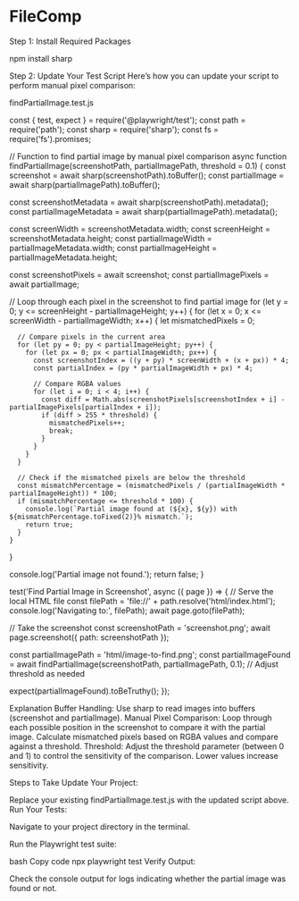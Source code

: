 # FileComp

Step 1: Install Required Packages

npm install sharp

Step 2: Update Your Test Script
Here’s how you can update your script to perform manual pixel comparison:

findPartialImage.test.js

const { test, expect } = require('@playwright/test');
const path = require('path');
const sharp = require('sharp');
const fs = require('fs').promises;

// Function to find partial image by manual pixel comparison
async function findPartialImage(screenshotPath, partialImagePath, threshold = 0.1) {
  const screenshot = await sharp(screenshotPath).toBuffer();
  const partialImage = await sharp(partialImagePath).toBuffer();

  const screenshotMetadata = await sharp(screenshotPath).metadata();
  const partialImageMetadata = await sharp(partialImagePath).metadata();

  const screenWidth = screenshotMetadata.width;
  const screenHeight = screenshotMetadata.height;
  const partialImageWidth = partialImageMetadata.width;
  const partialImageHeight = partialImageMetadata.height;

  const screenshotPixels = await screenshot;
  const partialImagePixels = await partialImage;

  // Loop through each pixel in the screenshot to find partial image
  for (let y = 0; y <= screenHeight - partialImageHeight; y++) {
    for (let x = 0; x <= screenWidth - partialImageWidth; x++) {
      let mismatchedPixels = 0;

      // Compare pixels in the current area
      for (let py = 0; py < partialImageHeight; py++) {
        for (let px = 0; px < partialImageWidth; px++) {
          const screenshotIndex = ((y + py) * screenWidth + (x + px)) * 4;
          const partialIndex = (py * partialImageWidth + px) * 4;

          // Compare RGBA values
          for (let i = 0; i < 4; i++) {
            const diff = Math.abs(screenshotPixels[screenshotIndex + i] - partialImagePixels[partialIndex + i]);
            if (diff > 255 * threshold) {
              mismatchedPixels++;
              break;
            }
          }
        }
      }

      // Check if the mismatched pixels are below the threshold
      const mismatchPercentage = (mismatchedPixels / (partialImageWidth * partialImageHeight)) * 100;
      if (mismatchPercentage <= threshold * 100) {
        console.log(`Partial image found at (${x}, ${y}) with ${mismatchPercentage.toFixed(2)}% mismatch.`);
        return true;
      }
    }
  }

  console.log('Partial image not found.');
  return false;
}

test('Find Partial Image in Screenshot', async ({ page }) => {
  // Serve the local HTML file
  const filePath = 'file://' + path.resolve('html/index.html');
  console.log('Navigating to:', filePath);
  await page.goto(filePath);

  // Take the screenshot
  const screenshotPath = 'screenshot.png';
  await page.screenshot({ path: screenshotPath });

  const partialImagePath = 'html/image-to-find.png';
  const partialImageFound = await findPartialImage(screenshotPath, partialImagePath, 0.1); // Adjust threshold as needed

  expect(partialImageFound).toBeTruthy();
});


Explanation
Buffer Handling: Use sharp to read images into buffers (screenshot and partialImage).
Manual Pixel Comparison: Loop through each possible position in the screenshot to compare it with the partial image.
Calculate mismatched pixels based on RGBA values and compare against a threshold.
Threshold: Adjust the threshold parameter (between 0 and 1) to control the sensitivity of the comparison. Lower values increase sensitivity.

Steps to Take
Update Your Project:

Replace your existing findPartialImage.test.js with the updated script above.
Run Your Tests:

Navigate to your project directory in the terminal.

Run the Playwright test suite:

bash
Copy code
npx playwright test
Verify Output:

Check the console output for logs indicating whether the partial image was found or not.
